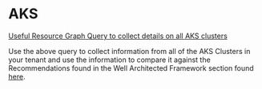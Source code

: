 # AKS

[Useful Resource Graph Query to collect details on all AKS clusters](https://github.com/JayWitt/AzureOperationGuide/blob/master/ResourceGraph/UsefulQueries.md#query-to-report-on-the-details-of-the-aks-clustersin-your-tenant)

Use the above query to collect information from all of the AKS Clusters in your tenant and use the information to compare it against the Recommendations found in the Well Architected Framework section found [here](https://docs.microsoft.com/en-us/azure/architecture/framework/services/compute/azure-kubernetes-service/azure-kubernetes-service#recommendations-1).
